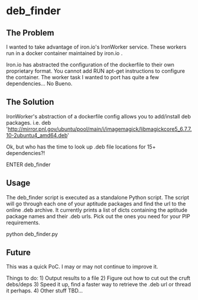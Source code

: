 # deb_finder

## The Problem

I wanted to take advantage of iron.io's IronWorker service. These workers run in a docker container maintained by iron.io . 

Iron.io has abstracted the configuration of the dockerfile to their own proprietary format. You cannot add RUN apt-get instructions to configure the container. The worker task I wanted to port has quite a few dependencies... No Bueno.

## The Solution

IronWorker's abstraction of a dockerfile config allows you to add/install deb packages.
i.e. deb 'http://mirror.pnl.gov/ubuntu/pool/main/i/imagemagick/libmagickcore5_6.7.7.10-2ubuntu4_amd64.deb'

Ok, but who has the time to look up .deb file locations for 15+ dependencies?! 

ENTER deb_finder

## Usage

The deb_finder script is executed as a standalone Python script.
The script will go through each one of your aptitude packages and find the url to the online .deb archive. It currently prints a list of dicts containing the aptitude package names and their .deb urls. Pick out the ones you need for your PIP requirements.

python deb_finder.py


## Future

This was a quick PoC. I may or may not continue to improve it. 

Things to do:
	1) Output results to a file
	2) Figure out how to cut out the cruft debs/deps
	3) Speed it up, find a faster way to retrieve the .deb url or thread it perhaps.
	4) Other stuff TBD...


